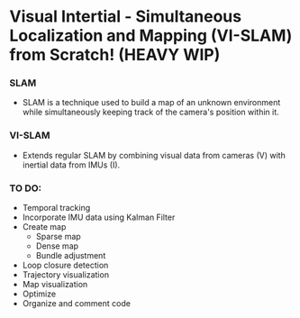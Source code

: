 # Visual Intertial - Simultaneous Localization and Mapping (VI-SLAM) from Scratch! (HEAVY WIP)
### SLAM
- SLAM is a technique used to build a map of an unknown environment while simultaneously keeping track of the camera's position within it.

### VI-SLAM
- Extends regular SLAM by combining visual data from cameras (V) with inertial data from IMUs (I). 

### TO DO:
- Temporal tracking
- Incorporate IMU data using Kalman Filter
- Create map
    - Sparse map
    - Dense map
    - Bundle adjustment 
- Loop closure detection
- Trajectory visualization 
- Map visualization
- Optimize
- Organize and comment code


